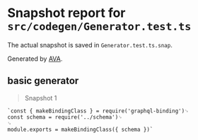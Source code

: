 # Snapshot report for `src/codegen/Generator.test.ts`

The actual snapshot is saved in `Generator.test.ts.snap`.

Generated by [AVA](https://ava.li).

## basic generator

> Snapshot 1

    `const { makeBindingClass } = require('graphql-binding')␊
    const schema = require('../schema')␊
    ␊
    module.exports = makeBindingClass({ schema })`
